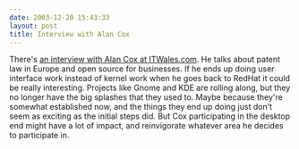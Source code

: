 ```yaml
---
date: 2003-12-20 15:43:33
layout: post
title: Interview with Alan Cox
---
```


There's [an interview with Alan Cox at ITWales.com](http://www.itwales.com/cgi/showsite/showpage.cgi?998973). He talks about patent law in Europe and open source for businesses. If he ends up doing user interface work instead of kernel work when he goes back to RedHat it could be really interesting. Projects like Gnome and KDE are rolling along, but they no longer have the big splashes that they used to. Maybe because they're somewhat established now, and the things they end up doing just don't seem as exciting as the initial steps did. But Cox participating in the desktop end might have a lot of impact, and reinvigorate whatever area he decides to participate in.

